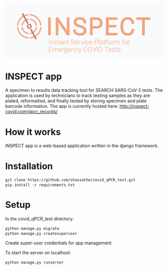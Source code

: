 ![INSPECT Logo](/images/header.png)

# INSPECT app
A specimen to results data tracking tool for SEARCH SARS-CoV-2 tests. The application is used by technicians to track testing samples as they are plated, reformatted, and finally tested by storing specimen and plate barcode information. The app is currently hosted here:
http://inspect-covid.com/qpcr_records/

# How it works
INSPECT app is a web-based application written in the django framework.

# Installation
```
git clone https://github.com/shassathe/covid_qPCR_test.git
pip install -r requirements.txt
```

# Setup
In the covid_qPCR_test directory:
```
python manage.py migrate
python manage.py createsuperuser
```
Create super-user credentials for app management

To start the server on localhost:
```
python manage.py runserver
```
